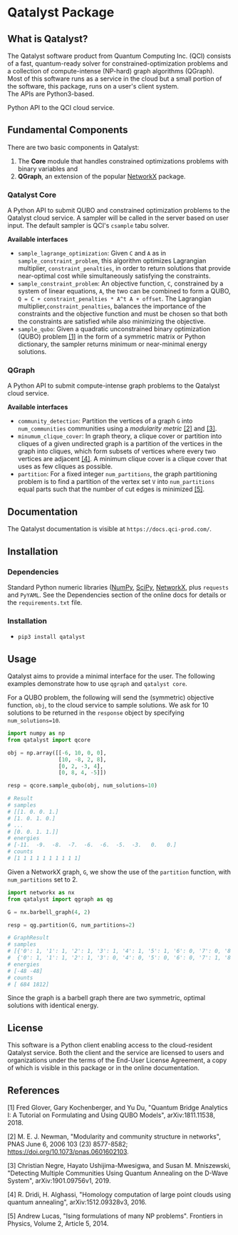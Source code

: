 # Qatalyst Package

## What is Qatalyst?

The Qatalyst software product from Quantum Computing Inc. (QCI) consists 
of a fast, quantum-ready solver for constrained-optimization problems and 
a collection of compute-intense (NP-hard) graph algorithms (QGraph).  
Most of this software runs as a service in the cloud
but a small portion of the software, this package, runs on a user's client system.  
The APIs are Python3-based.

Python API to the QCI cloud service.

## Fundamental Components

There are two basic components in Qatalyst: 

1. The **Core** module that handles constrained optimizations problems with binary variables and 
2. **QGraph**, an extension of the popular [NetworkX](https://networkx.github.io/) package.  

### Qatalyst Core 

A Python API to submit QUBO and constrained optimization problems to the Qatalyst cloud service. 
A sampler will be called in the server based on user input. The default sampler is 
QCI's `csample` tabu solver. 

**Available interfaces**

* `sample_lagrange_optimization`: Given `C` and `A` as in `sample_constraint_problem`, this algorithm optimizes Lagrangian multiplier, `constraint_penalties`, in 
order to return solutions that provide near-optimal cost while simultaneously satisfying the constraints. 
* `sample_constraint_problem`: An objective function, `C`, constrained by a system of linear equations, `A`, the two can be combined to form a QUBO,  
`Q = C + constraint_penalties * A^t A + offset`. The Lagrangian multiplier,`constraint_penalties`, balances the importance of the constraints and the objective function and must be chosen so that both the constraints are satisfied while also minimizing the objective.
* `sample_qubo`: Given a quadratic unconstrained binary optimization (QUBO) problem [[1]](#1) in the form of a symmetric matrix or Python dictionary, the sampler returns minimum or near-minimal energy solutions.

### QGraph

A Python API to submit compute-intense graph problems to the Qatalyst cloud service. 

**Available interfaces**

* `community_detection`: Partition the vertices of a graph `G` into `num_communities` communities using a *modularity metric* [[2]](#2) and [[3]](#3).
* `minumum_clique_cover`: In graph theory, a clique cover or partition into cliques of a given undirected graph is a 
partition of the vertices in the graph into cliques, which form subsets of vertices where every two vertices are adjacent [[4]](#4). A minimum clique cover is a clique cover that uses as few cliques as possible. 
* `partition`: For a fixed integer `num_partitions`, the graph partitioning problem is to find a 
  partition of the vertex set `V` into `num_partitions` equal parts such that the number
  of cut edges is minimized [[5]](#5).  

## Documentation

The Qatalyst documentation is visible at `https://docs.qci-prod.com/`.

## Installation

### Dependencies

Standard Python numeric libraries 
([NumPy](https://numpy.org/), [SciPy](https://scipy.org/), [NetworkX](https://networkx.github.io/), 
plus `requests` and `PyYAML`. See the Dependencies section of the online docs for details or the `requirements.txt` file.

### Installation

* `pip3 install qatalyst`

## Usage

Qatalyst aims to provide a minimal interface for the user. The following examples demonstrate how to use `qgraph` and `qatalyst core`.

For a QUBO problem, the following will send the (symmetric) objective function, `obj`, to the cloud service to sample solutions. We ask for 10 solutions 
to be returned in the `response` object by specifying `num_solutions=10`.

```python
import numpy as np
from qatalyst import qcore

obj = np.array([[-6, 10, 0, 0], 
                [10, -8, 2, 8], 
                [0, 2, -3, 4], 
                [0, 8, 4, -5]])

resp = qcore.sample_qubo(obj, num_solutions=10)

# Result
# samples
# [[1. 0. 0. 1.]
# [1. 0. 1. 0.]
# ...
# [0. 0. 1. 1.]]
# energies
# [-11.  -9.  -8.  -7.  -6.  -6.  -5.  -3.   0.   0.]
# counts
# [1 1 1 1 1 1 1 1 1 1]
```

Given a NetworkX graph, `G`, we show the use of the `partition` function, with `num_partitions` set to 2.

```python
import networkx as nx
from qatalyst import qgraph as qg

G = nx.barbell_graph(4, 2)

resp = qg.partition(G, num_partitions=2)

# GraphResult
# samples
# [{'0': 1, '1': 1, '2': 1, '3': 1, '4': 1, '5': 1, '6': 0, '7': 0, '8': 0, '9': 0}, ..., 
#  {'0': 1, '1': 1, '2': 1, '3': 0, '4': 0, '5': 0, '6': 0, '7': 1, '8': 1, '9': 1}]
# energies
# [-48 -48]
# counts
# [ 684 1812]
```
Since the graph is a barbell graph there are two symmetric, optimal solutions with identical energy.

## License

This software is a Python client enabling access to the cloud-resident Qatalyst service.
Both the client and the service are licensed to users and organizations under the terms
of the End-User License Agreement, a copy of which is visible in this package or in the
online documentation.

## References
<a id="1">[1]</a> 
Fred Glover, Gary Kochenberger, and Yu Du, "Quantum Bridge Analytics I: A Tutorial on Formulating and Using QUBO Models", arXiv:1811.11538, 2018.

<a id="2">[2]</a> 
M. E. J. Newman, "Modularity and community structure in networks",
PNAS June 6, 2006 103 (23) 8577-8582; https://doi.org/10.1073/pnas.0601602103.  

<a id="3">[3]</a>
Christian Negre, Hayato Ushijima-Mwesigwa, and Susan M. Mniszewski, "Detecting Multiple Communities Using Quantum Annealing on the D-Wave System", arXiv:1901.09756v1, 2019.

<a id="4">[4]</a>
R. Dridi, H. Alghassi, "Homology computation of large point clouds using quantum annealing", arXiv:1512.09328v3, 2016.

<a id="5">[5]</a>
Andrew Lucas, "Ising formulations of many NP problems". Frontiers in Physics, Volume 2, Article 5, 2014.


